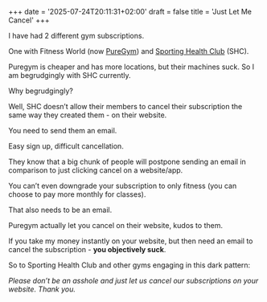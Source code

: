 +++
date = '2025-07-24T20:11:31+02:00'
draft = false
title = 'Just Let Me Cancel'
+++

I have had 2 different gym subscriptions.

One with Fitness World (now [PureGym](https://www.puregym.dk/)) and [Sporting Health Club](https://sportinghealthclub.dk/) (SHC).

Puregym is cheaper and has more locations, but their machines suck. So I am begrudgingly with SHC currently.

Why begrudgingly?

Well, SHC doesn’t allow their members to cancel their subscription the same way they created them - on their website.

You need to send them an email.

Easy sign up, difficult cancellation.

They know that a big chunk of people will postpone sending an email in comparison to just clicking cancel on a website/app.

You can’t even downgrade your subscription to only fitness (you can choose to pay more monthly for classes).

That also needs to be an email.

Puregym actually let you cancel on their website, kudos to them.

If you take my money instantly on your website, but then need an email to cancel the subscription - **you objectively suck**.

So to Sporting Health Club and other gyms engaging in this dark pattern:

_Please don’t be an asshole and just let us cancel our subscriptions on your website. Thank you._
